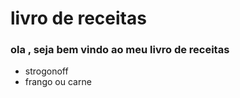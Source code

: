 # livro de receitas

### ola , seja bem vindo ao meu livro de receitas

- strogonoff
- frango ou carne
